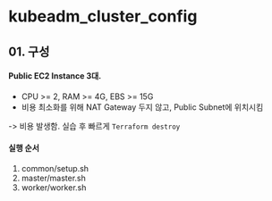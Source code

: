 # kubeadm_cluster_config

## 01. 구성

#### Public EC2 Instance 3대.
* CPU >= 2, RAM >= 4G, EBS >= 15G
* 비용 최소화를 위해 NAT Gateway 두지 않고, Public Subnet에 위치시킴
  
-> 비용 발생함. 실습 후 빠르게 ```Terraform destroy```

#### 실행 순서
1. common/setup.sh
2. master/master.sh
3. worker/worker.sh
